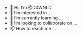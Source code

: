 - 👋 Hi, I’m @D0WNLD
- 👀 I’m interested in ...
- 🌱 I’m currently learning ...
- 💞️ I’m looking to collaborate on ...
- 📫 How to reach me ...

<!---
D0WNLD/D0WNLD is a ✨ special ✨ repository because its `README.md` (this file) appears on your GitHub profile.
You can click the Preview link to take a look at your changes.
--->
